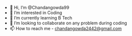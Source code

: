 - 👋 Hi, I’m @Chandangowda99
- 👀 I’m interested in Coding
- 🌱 I’m currently learning B Tech
- 💞️ I’m looking to collaborate on any problem during coding
- 📫 How to reach me - chandangowda2442@gmail.com

<!---
Chandangowda99/Chandangowda99 is a ✨ special ✨ repository because its `README.md` (this file) appears on your GitHub profile.
You can click the Preview link to take a look at your changes.
--->

